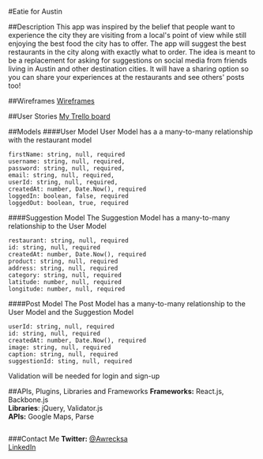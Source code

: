 #Eatie for Austin

##Description
This app was inspired by the belief that people want to experience the city they are visiting from a local's point of view while still enjoying the best food the city has to offer. The app will suggest the best restaurants in the city along with exactly what to order. The idea is meant to be a replacement for asking for suggestions on social media from friends living in Austin and other destination cities. It will have a sharing option so you can share your experiences at the restaurants and see others' posts too!

##Wireframes
[Wireframes](https://alexaraes.mybalsamiq.com/projects/eatieaustin/grid)

##User Stories
[My Trello board](https://trello.com/b/P7rAF2BL/eatie-austin)


##Models
####User Model
User Model has a a many-to-many relationship with the restaurant model<br/>
```
firstName: string, null, required
username: string, null, required,
password: string, null, required,
email: string, null, required,
userId: string, null, required,
createdAt: number, Date.Now(), required
loggedIn: boolean, false, required
loggedOut: boolean, true, required
```
####Suggestion Model
The Suggestion Model has a many-to-many relationship to the User Model
```
restaurant: string, null, required
id: string, null, required
createdAt: number, Date.Now(), required
product: string, null, required
address: string, null, required
category: string, null, required
latitude: number, null, required
longitude: number, null, required
```
####Post Model
The Post Model has a many-to-many relationship to the User Model and the Suggestion Model
```
userId: string, null, required
id: string, null, required
createdAt: number, Date.Now(), required
image: string, null, required
caption: string, null, required
suggestionId: sting, null, required
```

Validation will be needed for login and sign-up

##APIs, Plugins, Libraries and Frameworks
<strong>Frameworks:</strong> React.js, Backbone.js<br/>
<strong>Libraries</strong>: jQuery, Validator.js <br/>
<strong>APIs:</strong> Google Maps, Parse
```
```
###Contact Me
<strong>Twitter:</strong> [@Awrecksa](http://www.twitter.com/awrecksa)<br />
[LinkedIn](https://www.linkedin.com/pub/alexa-schreffler/bb/526/544)
